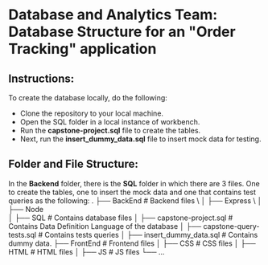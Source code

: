 # Database and Analytics Team: Database Structure for an "Order Tracking" application

## Instructions: 
To create the database locally, do the following: 
  - Clone the repository to your local machine.
  - Open the SQL folder in a local instance of workbench.
  - Run the **capstone-project.sql** file to create the tables. 
  - Next, run the **insert_dummy_data.sql** file to insert mock data for testing. 


## Folder and File Structure:

In the **Backend** folder, there is the **SQL** folder in which there are 3 files. One to create the tables, one to insert the mock data and one that contains test queries as the following:
.
├── BackEnd                 # Backend files \\
│   ├── Express              \\
│   ├── Node              
│   ├── SQL                 # Contains database files
    │   ├── capstone-project.sql                 # Contains Data Definition Language of the database
    │   ├── capstone-query-tests.sql             # Contains tests queries
    │   ├── insert_dummy_data.sql                # Contains dummy data. 
├── FrontEnd                # Frontend files
│   ├── CSS                 # CSS files 
│   ├── HTML                # HTML files
│   ├── JS                  # JS files
└── ...
